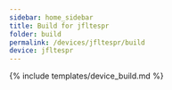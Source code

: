 ```yaml
---
sidebar: home_sidebar
title: Build for jfltespr
folder: build
permalink: /devices/jfltespr/build
device: jfltespr
---
```

{% include templates/device_build.md %}
